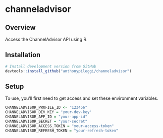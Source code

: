 
<!-- README.md is generated from README.Rmd. Please edit that file -->

# channeladvisor

## Overview

Access the ChannelAdvisor API using R.

## Installation

``` r
# Install development version from GitHub
devtools::install_github("anthonypileggi/channeladvisor")
```

## Setup

To use, you’ll first need to get access and set these environment
variables.

``` r
CHANNELADVISOR_PROFILE_ID <- "123456"
CHANNELADVISOR_DEV_KEY = "your-dev-key"
CHANNELADVISOR_APP_ID = "your-app-id"
CHANNELADVISOR_SECRET = "your-secret"
CHANNELADVISOR_ACCESS_TOKEN = "your-access-token"
CHANNELADVISOR_REFRESH_TOKEN = "your-refresh-token"
```

